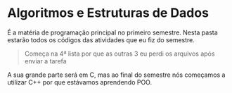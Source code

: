 # Algoritmos e Estruturas de Dados

É a matéria de programação principal no primeiro semestre. Nesta pasta estarão todos os códigos das atividades que eu fiz do semestre. 

> Começa na 4ª lista por que as outras 3 eu perdi os arquivos após enviar a tarefa

A sua grande parte será em C, mas ao final do semestre nós começamos a utilizar C++ por que estávamos aprendendo POO.
